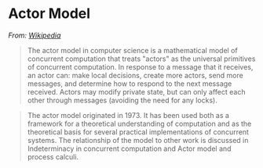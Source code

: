 # Actor Model

*From: [Wikipedia](https://en.wikipedia.org/wiki/Actor_model)*

> The actor model in computer science is a mathematical model of concurrent computation that treats "actors" as the universal primitives of concurrent computation. In response to a message that it receives, an actor can: make local decisions, create more actors, send more messages, and determine how to respond to the next message received. Actors may modify private state, but can only affect each other through messages (avoiding the need for any locks).

> The actor model originated in 1973. It has been used both as a framework for a theoretical understanding of computation and as the theoretical basis for several practical implementations of concurrent systems. The relationship of the model to other work is discussed in Indeterminacy in concurrent computation and Actor model and process calculi.
